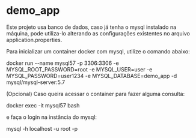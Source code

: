 # demo_app

Este projeto usa banco de dados, caso já tenha o mysql instalado na máquina, 
pode utiliza-lo alterando as configurações existentes no arquivo application.properties.

Para inicializar um container docker com mysql, utilize o comando abaixo:

docker run --name mysql57 -p 3306:3306 
-e MYSQL_ROOT_PASSWORD=root 
-e MYSQL_USER=user 
-e MYSQL_PASSWORD=user1234 
-e MYSQL_DATABASE=demo_app 
-d mysql/mysql-server:5.7

(Opcional) Caso queira acessar o container para fazer alguma consulta:

docker exec -it mysql57 bash

e faça o login na instância do mysql:

mysql -h localhost -u root -p


